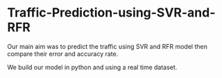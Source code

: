 # Traffic-Prediction-using-SVR-and-RFR
<p>Our main aim was to predict the traffic using SVR and RFR model then compare their error and accuracy rate.</p>
<p> We build our model in python and using a real time dataset.</p>
